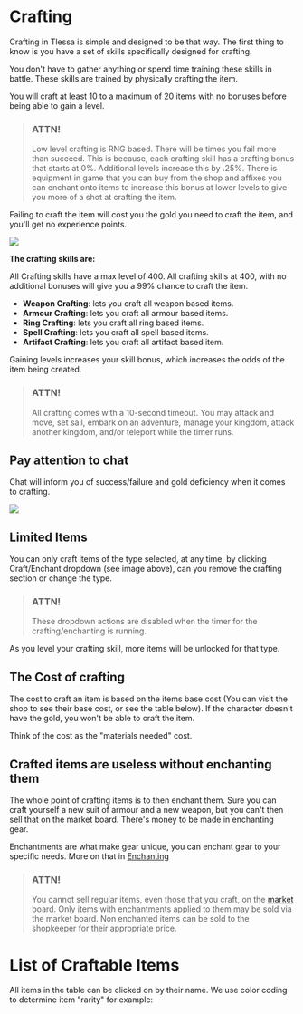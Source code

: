 # Crafting

Crafting in Tlessa is simple and designed to be that way. The first thing to know is you have a set of skills specifically designed for crafting.

You don't have to gather anything or spend time training these skills in battle. These skills are trained by physically crafting the item.

You will craft at least 10 to a maximum of 20 items with no bonuses before being able to gain a level.

> ### ATTN!
> 
>  Low level crafting is RNG based. There will be times you fail more than succeed. This is because, each crafting skill
> has a crafting bonus that starts at 0%. Additional levels increase this by .25%. There is equipment in game that you can buy from the
> shop and affixes you can enchant onto items to increase this bonus at lower levels to give you more of a shot at crafting the item.

Failing to craft the item will cost you the gold you need to craft the item, and you'll get no experience points.

<div class="mb-4">
    <a href="/storage/info/crafting/images/crafting.png" class="glightbox">
        <img src="/storage/info/crafting/images/crafting.png" class="img-fluid" />
    </a>
</div>

**The crafting skills are:**

All Crafting skills have a max level of 400. All crafting skills at 400, with no additional bonuses will give you a 99%
chance to craft the item.

- **Weapon Crafting**: lets you craft all weapon based items. 
- **Armour Crafting**: lets you craft all armour based items.
- **Ring Crafting**: lets you craft all ring based items.
- **Spell Crafting**: lets you craft all spell based items.
- **Artifact Crafting**: lets you craft all artifact based item.

Gaining levels increases your skill bonus, which increases the odds of the item being created.

> ### ATTN!
>
> All crafting comes with a 10-second timeout. You may attack and move, set sail, embark on an adventure, manage your kingdom, attack another kingdom, and/or teleport while the timer runs.

## Pay attention to chat

Chat will inform you of success/failure and gold deficiency when it comes to crafting.

<div class="mb-4">
    <a href="/storage/info/crafting/images/crafting-message.png" class="glightbox">
        <img src="/storage/info/crafting/images/crafting-message.png" class="img-fluid" />
    </a>
</div>

## Limited Items

You can only craft items of the type selected, at any time, by clicking Craft/Enchant dropdown (see image above), can you remove the crafting section or change the type.

> ### ATTN!
> 
> These dropdown actions are disabled when the timer for the crafting/enchanting is running.

As you level your crafting skill, more items will be unlocked for that type.

## The Cost of crafting

The cost to craft an item is based on the items base cost (You can visit the shop to see their base cost, or see the table below). If the character doesn't have the gold, you won't be able to craft the item.

Think of the cost as the "materials needed" cost.

## Crafted items are useless without enchanting them

The whole point of crafting items is to then enchant them. Sure you can craft yourself a new suit of armour and a new weapon, but you can't then sell that on the market board. There's money to be made in enchanting gear.

Enchantments are what make gear unique, you can enchant gear to your specific needs. More on that in [Enchanting](/information/enchanting)

> ### ATTN!
>
> You cannot sell regular items, even those that you craft, on the [market]() board. Only items with enchantments applied to them may be sold via the market board. Non enchanted items can be sold to the shopkeeper for their appropriate price.

# List of Craftable Items

All items in the table can be clicked on by their name. We use color coding to determine item "rarity" for example:
